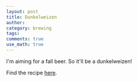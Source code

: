 ```yaml
---
layout: post
title: Dunkelweizen
author:
category: brewing
tags: 
comments: true
use_math: true
---
```


I'm aiming for a fall beer. So it'll be a dunkelweizen!

Find the recipe [here](https://www.brewtoad.com/recipes/hacker-pschorr-dunkelweizen).



